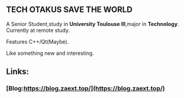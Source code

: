 ## TECH OTAKUS SAVE THE WORLD
A Senior Student,study in **University Toulouse Ⅲ**,major in **Technology**.
Currently at remote study.

Features C++/Qt(Maybe).

Like something new and interesting.

## Links:
### [Blog:https://blog.zaext.top/](https://blog.zaext.top/)

<!--
**ZaeXT/ZaeXT** is a ✨ _special_ ✨ repository because its `README.md` (this file) appears on your GitHub profile.

Here are some ideas to get you started:

- 🔭 I’m currently working on ...
- 🌱 I’m currently learning ...
- 👯 I’m looking to collaborate on ...
- 🤔 I’m looking for help with ...
- 💬 Ask me about ...
- 📫 How to reach me: ...
- 😄 Pronouns: ...
- ⚡ Fun fact: ...
-->
